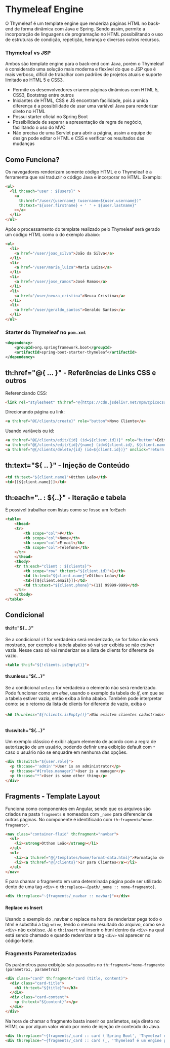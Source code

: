 # Thymeleaf Engine
O Thymeleaf é um template engine que renderiza páginas HTML no back-end de forma dinâmica com Java e Spring. Sendo assim, permite a incorporação de linguagens de programação no HTML possibilitando o uso de estruturas de condição, repetição, herança e diversos outros recursos.

### Thymeleaf vs JSP
Ambos são template engine para o back-end com Java, porém o Thymeleaf é considerado uma solução mais moderna e flexível do que o JSP que é mais verboso, difícil de trabalhar com padrões de projetos atuais e suporte limitado ao HTML 5 e CSS3.
- Permite os desenvolvedores criarem páginas dinâmicas com HTML 5, CSS3, Bootstrap entre outros</li>
- Iniciantes de HTML, CSS e JS encontram facilidade, pois a unica diferença é a possibilidade de usar uma variável Java para renderizar direto no HTML</li>
- Possui starter oficial no Spring Boot</li>
- Possibilidade de separar a apresentação da regra de negócio, facilitando o uso do MVC</li>
- Não precisa de uma Servlet para abrir a página, assim a equipe de design pode editar o HTML e CSS e verificar os resultados das mudanças</li>

## Como Funciona?
Os navegadores renderizam somente código HTML e o Thymeleaf é a ferramenta que vai traduzir o código Java e incorporar no HTML. Exemplo:
```html
<ul>
  <li th:each="user : ${users}"	>
    <a 
      th:href="/user/{username} (username=${user.username})"
      th:text="${user.firstname} + ' ' + ${user.lastname}"
    ></a>
  </li>
</ul>
```
Após o processamento do template realizado pelo Thymeleaf será gerado um código HTML como o do exemplo abaixo:
```html
<ul>
  <li>
    <a href="/user/joao_silva">João da Silva</a>
  </li>
  <li>
    <a href="/user/maria_luiza">Maria Luiza</a>
  </li>
  <li>
    <a href="/user/jose_ramos">José Ramos</a>
  </li>
  <li>
    <a href="/user/neuza_cristina">Neuza Cristina</a>
  </li>
  <li>
    <a href="/user/geraldo_santos">Geraldo Santos</a>
  </li>
</ul>
```
### Starter do Thymeleaf no `pom.xml`
```xml
<dependency>
    <groupId>org.springframework.boot</groupId>
    <artifactId>spring-boot-starter-thymeleaf</artifactId>
</dependency>
```

## th:href="@{ ... }" - Referências de Links CSS e outros
Referenciando CSS:
```html
<link rel="stylesheet" th:href="@{https://cdn.jsdelivr.net/npm/@picocss/pico@1.5.10/css/pico.min.css}">
```
Direcionando página ou link:
```html
<a th:href="@{/clients/create}" role="button">Novo Cliente</a>
```
Usando variáveis ou id:
```html
<a th:href="@{/clients/edit/{id} (id=${client.id})}" role="button">Editar Cliente</a>
<a th:href="@{/clients/edit/{id}/{name} (id=${client.id}, ${client.name)}" role="button">Editar Cliente</a>
<a th:href="@{/clients/delete/{id} (id=${client.id})}" onclick="return confirm('Tem certeza que deseja excluir?')" role="button">Excluir Cliente</a>
```
## th:text="${ .. }" - Injeção de Conteúdo

```html
<td th:text="${client.name}">Otthon Leão</td>
<td>[[${client.name}]]</td>
```

## th:each=".. : ${..}" - Iteração e tabela
É possível trabalhar com listas como se fosse um forEach
```html
<table>
    <thead>
    <tr>
        <th scope="col">#</th>
        <th scope="col">Nome</th>
        <th scope="col">E-mail</th>
        <th scope="col">Telefone</th>
    </tr>
    </thead>
    <tbody>
    <tr th:each="client : ${clients}">
        <th scope="row" th:text="${client.id}">1</th>
        <td th:text="${client.name}">Otthon Leão</td>
        <td>[[${client.email}]]</td>
        <td th:utext="${client.phone}">(11) 99999-9999</td>
    </tr>
    </tbody>
</table>
```
## Condicional
#### th:if="${...}"
Se a condicional `if` for verdadeira será renderizado, se for falso não será mostrado, por exemplo a tabela abaixo só vai ser exibida se não estiver vazia. Nesse caso só vai renderizar se a lista de clients for diferente de vazio.
```html
<table th:if="${!clients.isEmpty()}">
```
#### th:unless="${...}"
Se a condicional `unless` for verdadeira o elemento não será renderizado.
Pode funcionar como um _else_, usando o exemplo da tabela do _if_, em que se a tabela estiver vazia, então exiba a linha abaixo. Também pode interpretar como: se o retorno da lista de clients for diferente de vazio, exiba o <h6>
```html
<h6 th:unless="${!clients.isEmpty()}">Não existem clientes cadastrados</h6>
```
#### th:switch="${...}"
Um exemplo clássico é exibir algum elemento de acordo com a regra de autorização de um usuário, podendo definir uma exibição default com `*` caso o usuário não se enquadre em nenhuma das opções.
```html
<div th:switch="${user.role}">
  <p th:case="'admin'">User is an administrator</p>
  <p th:case="#{roles.manager}">User is a manager</p>
  <p th:case="*">User is some other thing</p>
</div>
```
## Fragments - Template Layout
Funciona como componentes em Angular, sendo que os arquivos são criados na pasta `fragments` e nomeados com `_nome` para diferenciar de outras páginas. No componente é identificado com `th:fragment="nome-fragmento"`.
```html
<nav class="container-fluid" th:fragment="navbar">
  <ul>
    <li><strong>Otthon Leão</strong></li>
  </ul>
  <ul>
    <li><a th:href="@{/templates/home/format-data.html}">Formatação de Dados</a></li>
    <li><a th:href="@{/clients}">Ir para Clientes</a></li>
  </ul>
</nav>
```
E para chamar o fragmento em uma determinada página pode ser utilizado dento de uma tag `<div>` o `th:replace=~{path/_nome :: nome-fragmento}`.
```html
<div th:replace="~{fragments/_navbar :: navbar}"></div>
```
#### Replace vs Insert
Usando o exemplo do _navbar o replace na hora de renderizar pega todo o html e substitui a tag `<div>`, tendo o mesmo resultado do arquivo, como se a `<div>` não existisse.
Já o `th:insert` vai inserir o html dentro da `<div>` na qual está sendo chamado e quando redenrizar a tag `<div>` vai aparecer no código-fonte.
### Fragments Parameterizados
Os parâmetros para exibição são passados no `th:fragment="nome-fragmento (parametro1, parametro2)`
```html
<div class="card" th:fragment="card (title, content)">
  <div class="card-title">
    <h3 th:text="${title}"></h3>
  </div>
  <div class="card-content">
    <p th:text="${content}"></p>
  </div>
</div>
```
Na hora de chamar o fragmento basta inserir os parâmetos, seja direto no HTML ou por algum valor vindo por meio de injeção de conteúdo do Java.
```html
<div th:replace="~{fragments/_card :: card ('Spring Boot', 'Thymeleaf é um engine para front-end')}"></div>
<div th:replace="~{fragments/_card :: card (_, 'Thymeleaf é um engine para front-end')}"></div>
```

